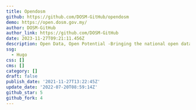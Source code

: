 ```yaml
---
title: Opendosm
github: https://github.com/DOSM-GitHub/opendosm
demo: https://open.dosm.gov.my/
author: DOSM-GitHub
author_link: https://github.com/DOSM-GitHub
date: 2023-11-27T09:21:11.456Z
description: Open Data, Open Potential -Bringing the national open data community together.
ssg:
  - Hugo
css: []
cms: []
category: []
draft: false
publish_date: '2021-11-27T13:22:45Z'
update_date: '2022-07-20T08:59:14Z'
github_star: 5
github_fork: 4
---
```


